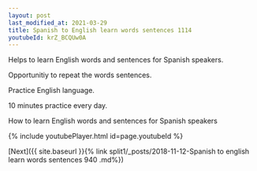 ```yaml
---
layout: post
last_modified_at: 2021-03-29
title: Spanish to English learn words sentences 1114 
youtubeId: krZ_BCQUw0A
---
```

 
 
Helps to learn English words and sentences for Spanish speakers.

Opportunitiy to repeat the words sentences. 

Practice English language. 
 
10 minutes practice every day. 
 
How to learn English words and sentences for Spanish speakers 
 
{% include youtubePlayer.html id=page.youtubeId %}
 
 
[Next]({{ site.baseurl }}{% link  split1/_posts/2018-11-12-Spanish to english learn words sentences 940 .md%})
 

